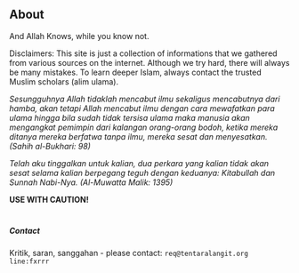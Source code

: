 ## About
And Allah Knows, while you know not.

Disclaimers: This site is just a collection of informations that we gathered from various sources on the internet. Although we try hard, there will always be many mistakes. To learn deeper Islam, always contact the trusted Muslim scholars (alim ulama).

*Sesungguhnya Allah tidaklah mencabut ilmu sekaligus mencabutnya dari hamba, akan tetapi Allah mencabut ilmu dengan cara mewafatkan para ulama hingga bila sudah tidak tersisa ulama maka manusia akan mengangkat pemimpin dari kalangan orang-orang bodoh, ketika mereka ditanya mereka berfatwa tanpa ilmu, mereka sesat dan menyesatkan. (Sahih al-Bukhari: 98)*

*Telah aku tinggalkan untuk kalian, dua perkara yang kalian tidak akan sesat selama kalian berpegang teguh dengan keduanya: Kitabullah dan Sunnah Nabi-Nya. (Al-Muwatta Malik: 1395)*

**USE WITH CAUTION!**


#
##### Contact

Kritik, saran, sanggahan - please contact:
`req@tentaralangit.org`
`line:fxrrr`
